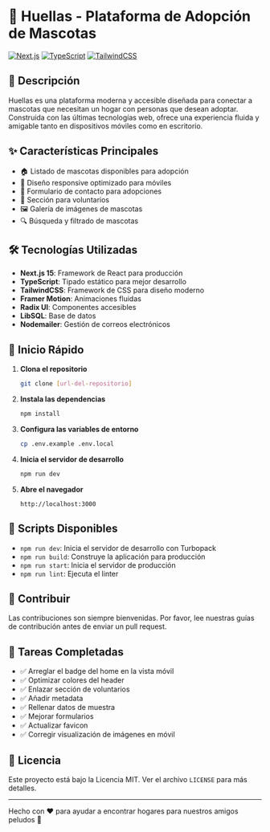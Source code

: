 # 🐾 Huellas - Plataforma de Adopción de Mascotas

[![Next.js](https://img.shields.io/badge/Next.js-15.0-black?style=for-the-badge&logo=next.js)](https://nextjs.org/)
[![TypeScript](https://img.shields.io/badge/TypeScript-5.0-blue?style=for-the-badge&logo=typescript)](https://www.typescriptlang.org/)
[![TailwindCSS](https://img.shields.io/badge/TailwindCSS-3.4-38B2AC?style=for-the-badge&logo=tailwind-css)](https://tailwindcss.com/)

## 📖 Descripción

Huellas es una plataforma moderna y accesible diseñada para conectar a mascotas que necesitan un hogar con personas que desean adoptar. Construida con las últimas tecnologías web, ofrece una experiencia fluida y amigable tanto en dispositivos móviles como en escritorio.

## ✨ Características Principales

- 🏠 Listado de mascotas disponibles para adopción
- 📱 Diseño responsive optimizado para móviles
- 📝 Formulario de contacto para adopciones
- 🤝 Sección para voluntarios
- 🖼️ Galería de imágenes de mascotas
- 🔍 Búsqueda y filtrado de mascotas

## 🛠️ Tecnologías Utilizadas

- **Next.js 15**: Framework de React para producción
- **TypeScript**: Tipado estático para mejor desarrollo
- **TailwindCSS**: Framework de CSS para diseño moderno
- **Framer Motion**: Animaciones fluidas
- **Radix UI**: Componentes accesibles
- **LibSQL**: Base de datos
- **Nodemailer**: Gestión de correos electrónicos

## 🚀 Inicio Rápido

1. **Clona el repositorio**

   ```bash
   git clone [url-del-repositorio]
   ```

2. **Instala las dependencias**

   ```bash
   npm install
   ```

3. **Configura las variables de entorno**

   ```bash
   cp .env.example .env.local
   ```

4. **Inicia el servidor de desarrollo**

   ```bash
   npm run dev
   ```

5. **Abre el navegador**
   ```
   http://localhost:3000
   ```

## 📄 Scripts Disponibles

- `npm run dev`: Inicia el servidor de desarrollo con Turbopack
- `npm run build`: Construye la aplicación para producción
- `npm run start`: Inicia el servidor de producción
- `npm run lint`: Ejecuta el linter

## 🤝 Contribuir

Las contribuciones son siempre bienvenidas. Por favor, lee nuestras guías de contribución antes de enviar un pull request.

## 📝 Tareas Completadas

- ✅ Arreglar el badge del home en la vista móvil
- ✅ Optimizar colores del header
- ✅ Enlazar sección de voluntarios
- ✅ Añadir metadata
- ✅ Rellenar datos de muestra
- ✅ Mejorar formularios
- ✅ Actualizar favicon
- ✅ Corregir visualización de imágenes en móvil

## 📜 Licencia

Este proyecto está bajo la Licencia MIT. Ver el archivo `LICENSE` para más detalles.

---

Hecho con ❤️ para ayudar a encontrar hogares para nuestros amigos peludos 🐾
